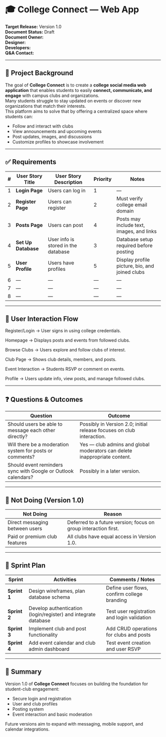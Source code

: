 # 🎓 College Connect — Web App

**Target Release:** Version 1.0  
**Document Status:** Draft  
**Document Owner:**  
**Designer:**  
**Developers:**  
**Q&A Contact:**  

---

## 📘 Project Background

The goal of **College Connect** is to create a **college social media web application** that enables students to easily **connect, communicate, and engage** with campus clubs and organizations.  
Many students struggle to stay updated on events or discover new organizations that match their interests.  
This platform aims to solve that by offering a centralized space where students can:

- Follow and interact with clubs  
- View announcements and upcoming events  
- Post updates, images, and discussions  
- Customize profiles to showcase involvement  

---

## ✅ Requirements

| # | User Story Title | User Story Description | Priority | Notes |
|---|------------------|------------------------|-----------|--------|
| 1 | **Login Page** | Users can log in | 1 | — |
| 2 | **Register Page** | Users can register | 2 | Must verify college email domain |
| 3 | **Posts Page** | Users can post | 4 | Posts may include text, images, and links |
| 4 | **Set Up Database** | User info is stored in the database | 3 | Database setup required before posting |
| 5 | **User Profile** | Users have profiles | 5 | Display profile picture, bio, and joined clubs |
| 6 | — | — | — | — |
| 7 | — | — | — | — |
| 8 | — | — | — | — |

---

## 🧭 User Interaction Flow

Register/Login →
User signs in using college credentials.

Homepage →
Displays posts and events from followed clubs.

Browse Clubs →
Users explore and follow clubs of interest.

Club Page →
Shows club details, members, and posts.

Event Interaction →
Students RSVP or comment on events.

Profile →
Users update info, view posts, and manage followed clubs.


---

## ❓ Questions & Outcomes

| Question | Outcome |
|-----------|----------|
| Should users be able to message each other directly? | Possibly in Version 2.0; initial release focuses on club interaction. |
| Will there be a moderation system for posts or comments? | Yes — club admins and global moderators can delete inappropriate content. |
| Should event reminders sync with Google or Outlook calendars? | Possibly in a later version. |

---

## 🚫 Not Doing (Version 1.0)

| Not Doing | Reason |
|------------|---------|
| Direct messaging between users | Deferred to a future version; focus on group interaction first. |
| Paid or premium club features | All clubs have equal access in Version 1.0. |

---

## 🏁 Sprint Plan

| Sprint | Activities | Comments / Notes |
|---------|-------------|------------------|
| **Sprint 1** | Design wireframes, plan database schema | Define user flows, confirm college branding |
| **Sprint 2** | Develop authentication (login/register) and integrate database | Test user registration and login validation |
| **Sprint 3** | Implement club and post functionality | Add CRUD operations for clubs and posts |
| **Sprint 4** | Add event calendar and club admin dashboard | Test event creation and user RSVP |

---

## 📄 Summary

Version 1.0 of **College Connect** focuses on building the foundation for student-club engagement:

- Secure login and registration  
- User and club profiles  
- Posting system  
- Event interaction and basic moderation  

Future versions aim to expand with messaging, mobile support, and calendar integrations.
